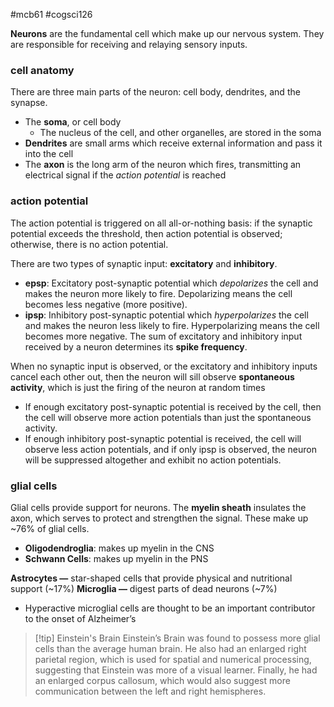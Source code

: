 #mcb61 #cogsci126 

**Neurons** are the fundamental cell which make up our nervous system. They are responsible for receiving and relaying sensory inputs.
### cell anatomy
There are three main parts of the neuron: cell body, dendrites, and the synapse.
- The **soma**, or cell body
	- The nucleus of the cell, and other organelles, are stored in the soma
- **Dendrites** are small arms which receive external information and pass it into the cell
- The **axon** is the long arm of the neuron which fires, transmitting an electrical signal if the *action potential* is reached

### action potential
The action potential is triggered on all all-or-nothing basis: if the synaptic potential exceeds the threshold, then action potential is observed; otherwise, there is no action potential.

There are two types of synaptic input: **excitatory** and **inhibitory**. 
- **epsp**: Excitatory post-synaptic potential which *depolarizes* the cell and makes the neuron more likely to fire. Depolarizing means the cell becomes less negative (more positive).
- **ipsp**: Inhibitory post-synaptic potential which *hyperpolarizes* the cell and makes the neuron less likely to fire. Hyperpolarizing means the cell becomes more negative.
The sum of excitatory and inhibitory input received by a neuron determines its **spike frequency**.

When no synaptic input is observed, or the excitatory and inhibitory inputs cancel each other out, then the neuron will sill observe **spontaneous activity**, which is just the firing of the neuron at random times
- If enough excitatory post-synaptic potential is received by the cell, then the cell will observe more action potentials than just the spontaneous activity.
- If enough inhibitory post-synaptic potential is received, the cell will observe less action potentials, and if only ipsp is observed, the neuron will be suppressed altogether and exhibit no action potentials.


### glial cells
Glial cells provide support for neurons. The **myelin sheath** insulates the axon, which serves to protect and strengthen the signal. These make up ~76% of glial cells.
- **Oligodendroglia**: makes up myelin in the CNS
- **Schwann Cells**: makes up myelin in the PNS

**Astrocytes —** star-shaped cells that provide physical and nutritional support (~17%)
**Microglia —** digest parts of dead neurons (~7%)
- Hyperactive microglial cells are thought to be an important contributor to the onset of Alzheimer’s

>[!tip] Einstein's Brain
>Einstein’s Brain was found to possess more glial cells than the average human brain. He also had an enlarged right parietal region, which is used for spatial and numerical processing, suggesting that Einstein was more of a visual learner. Finally, he had an enlarged corpus callosum, which would also suggest more communication between the left and right hemispheres.